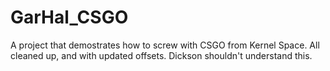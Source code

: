 # GarHal_CSGO
A project that demostrates how to screw with CSGO from Kernel Space. All cleaned up, and with updated offsets. Dickson shouldn't understand this.
